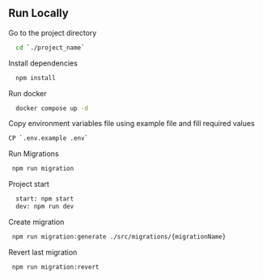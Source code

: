 ## Run Locally

Go to the project directory

```bash
  cd `./project_name`
```


Install dependencies

```bash
  npm install
```

Run docker

```bash
  docker compose up -d
```

Copy environment variables file using example file and fill required values

```bash
CP `.env.example .env`
```

Run Migrations

```bash
 npm run migration
```

Project start

```bash
  start: npm start
  dev: npm run dev
```


Create migration


```bash
 npm run migration:generate ./src/migrations/{migrationName}
```

Revert last migration

```bash
 npm run migration:revert
```
